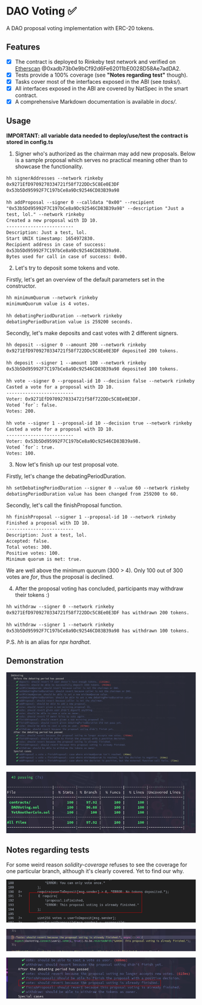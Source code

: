 # DAO Voting ✅

A DAO proposal voting implementation with ERC-20 tokens.

## Features

- [x] The contract is deployed to Rinkeby test network and verified on [Etherscan](https://rinkeby.etherscan.io/address/0xadb73b0e9bCf92d6Fe62011bE0028D58Ae7adDA2#code) @0xadb73b0e9bCf92d6Fe62011bE0028D58Ae7adDA2.
- [x] Tests provide a 100% coverage (see **"Notes regarding test"** though).
- [x] Tasks cover most of the interfaces exposed in the ABI (see _tasks/_).
- [x] All interfaces exposed in the ABI are covered by NatSpec in the smart contract.
- [x] A comprehensive Markdown documentation is available in _docs/_.

## Usage

**IMPORTANT: all variable data needed to deploy/use/test the contract is stored in config.ts**

1. Signer who's authorized as the chairman may add new proposals.
Below is a sample proposal which serves no practical meaning other than to showcase the functionality.

```
hh signerAddresses --network rinkeby
0x9271EfD9709270334721f58f722DDc5C8Ee0E3DF
0x53b5Dd95992F7C197bCe8a9Dc92546CD83B39a98

hh addProposal --signer 0 --calldata "0x00" --recipient "0x53b5Dd95992F7C197bCe8a9Dc92546CD83B39a98" --description "Just a test, lol." --network rinkeby
Created a new proposal with ID 10.
-------------------------
Description: Just a test, lol.
Start UNIX timestamp: 1654972830.
Recipient address in case of success: 0x53b5Dd95992F7C197bCe8a9Dc92546CD83B39a98.
Bytes used for call in case of success: 0x00.
```

2. Let's try to deposit some tokens and vote.

Firstly, let's get an overview of the default parameters set in the constructor.

```
hh minimumQuorum --network rinkeby
minimumQuorum value is 4 votes.

hh debatingPeriodDuration --network rinkeby
debatingPeriodDuration value is 259200 seconds.
```

Secondly, let's make deposits and cast votes with 2 different signers.

```
hh deposit --signer 0 --amount 200 --network rinkeby
0x9271EfD9709270334721f58f722DDc5C8Ee0E3DF deposited 200 tokens.

hh deposit --signer 1 --amount 100 --network rinkeby
0x53b5Dd95992F7C197bCe8a9Dc92546CD83B39a98 deposited 100 tokens.

hh vote --signer 0 --proposal-id 10 --decision false --network rinkeby
Casted a vote for a proposal with ID 10.
-------------------------
Voter: 0x9271EfD9709270334721f58f722DDc5C8Ee0E3DF.
Voted `for`: false.
Votes: 200.

hh vote --signer 1 --proposal-id 10 --decision true --network rinkeby
Casted a vote for a proposal with ID 10.
-------------------------
Voter: 0x53b5Dd95992F7C197bCe8a9Dc92546CD83B39a98.
Voted `for`: true.
Votes: 100.
```

3. Now let's finish up our test proposal vote.

Firstly, let's change the debatingPeriodDuration.

```
hh setDebatingPeriodDuration --signer 0 --value 60 --network rinkeby
debatingPeriodDuration value has been changed from 259200 to 60.
```

Secondly, let's call the finishProposal function.

```
hh finishProposal --signer 1 --proposal-id 10 --network rinkeby
Finished a proposal with ID 10.
-------------------------
Description: Just a test, lol.
Accepted: false.
Total votes: 300.
Positive votes: 100.
Minimum quorum is met: true.
```

We are well above the minimum quorum (300 > 4).
Only 100 out of 300 votes are _for_, thus the proposal is declined.

4. After the proposal voting has concluded, participants may withdraw their tokens :)

```
hh withdraw --signer 0 --network rinkeby
0x9271EfD9709270334721f58f722DDc5C8Ee0E3DF has withdrawn 200 tokens.

hh withdraw --signer 1 --network rinkeby
0x53b5Dd95992F7C197bCe8a9Dc92546CD83B39a98 has withdrawn 100 tokens.
```

P.S. _hh_ is an alias for _npx hardhat_.

## Demonstration

![](demo/tests1.png)

![](demo/tests2.png)

## Notes regarding tests

For some weird reason _solidity-coverage_ refuses to see the coverage for one particular branch, although it's clearly covered.
Yet to find our why.

![](demo/issue1.png)

![](demo/issue2.png)

![](demo/issue3.png)
